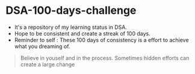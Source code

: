 # DSA-100-days-challenge

- It's a repository of my learning status in DSA.
- Hope to be consistent and create a streak of 100 days.
- Reminder to self : These 100 days of consistency is a effort to achieve what you dreaming of.

> Believe in youself and in the process. Sometimes hidden efforts can create a large change
